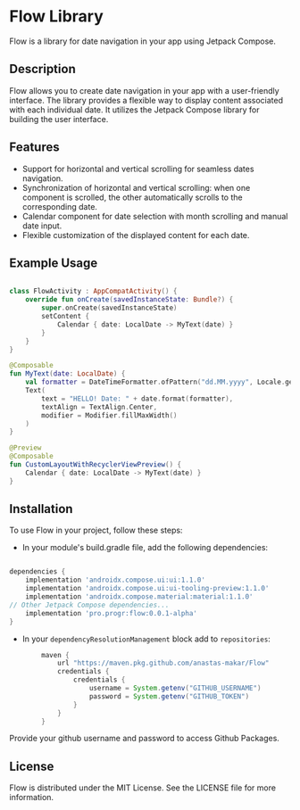 # Flow Library

Flow is a library for date navigation in your app using Jetpack Compose.

## Description

Flow allows you to create date navigation in your app with a user-friendly interface. The library provides a flexible way to display content associated with each individual date. It utilizes the Jetpack Compose library for building the user interface.

## Features

*    Support for horizontal and vertical scrolling for seamless dates navigation.
*    Synchronization of horizontal and vertical scrolling: when one component is scrolled, the other automatically scrolls to the corresponding date.
*    Calendar component for date selection with month scrolling and manual date input.
*    Flexible customization of the displayed content for each date.

## Example Usage

```kotlin

class FlowActivity : AppCompatActivity() {
    override fun onCreate(savedInstanceState: Bundle?) {
        super.onCreate(savedInstanceState)
        setContent {
            Calendar { date: LocalDate -> MyText(date) }
        }
    }
}

@Composable
fun MyText(date: LocalDate) {
    val formatter = DateTimeFormatter.ofPattern("dd.MM.yyyy", Locale.getDefault())
    Text(
        text = "HELLO! Date: " + date.format(formatter),
        textAlign = TextAlign.Center,
        modifier = Modifier.fillMaxWidth()
    )
}

@Preview
@Composable
fun CustomLayoutWithRecyclerViewPreview() {
    Calendar { date: LocalDate -> MyText(date) }
}
```

## Installation

To use Flow in your project, follow these steps:

*    In your module's build.gradle file, add the following dependencies:

```groovy

dependencies {
    implementation 'androidx.compose.ui:ui:1.1.0'
    implementation 'androidx.compose.ui:ui-tooling-preview:1.1.0'
    implementation 'androidx.compose.material:material:1.1.0'
// Other Jetpack Compose dependencies...
    implementation 'pro.progr:flow:0.0.1-alpha'
}
```

* In your `dependencyResolutionManagement` block add to `repositories`:
```groovy
        maven {
            url "https://maven.pkg.github.com/anastas-makar/Flow"
            credentials {
                credentials {
                    username = System.getenv("GITHUB_USERNAME")
                    password = System.getenv("GITHUB_TOKEN")
                }
            }
        }
```

Provide your github username and password to access Github Packages.

## License

Flow is distributed under the MIT License. See the LICENSE file for more information.
